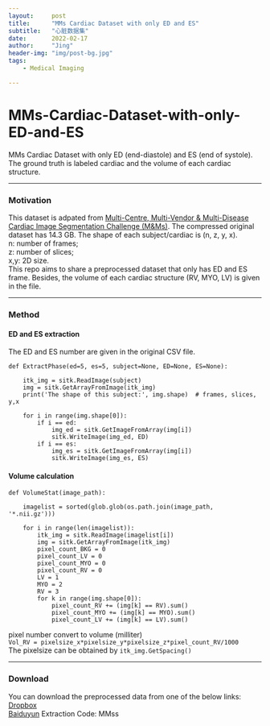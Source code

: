 ```yaml
---
layout:     post
title:      "MMs Cardiac Dataset with only ED and ES"
subtitle:   "心脏数据集"
date:       2022-02-17
author:     "Jing"
header-img: "img/post-bg.jpg"
tags:
    - Medical Imaging

---
```


# MMs-Cardiac-Dataset-with-only-ED-and-ES

MMs Cardiac Dataset with only ED (end-diastole) and ES (end of systole). The ground truth is labeled cardiac and the volume of each cardiac structure.

---
### Motivation
This dataset is adpated from [Multi-Centre, Multi-Vendor & Multi-Disease
Cardiac Image Segmentation Challenge (M&Ms)](https://www.ub.edu/mnms/). The compressed original dataset has 14.3 GB. The shape of each subject/cardiac is (n, z, y, x).    
n: number of frames;    
z: number of slices;    
x,y: 2D size.    
This repo aims to share a preprocessed dataset that only has ED and ES frame. Besides, the volume of each cardiac structure (RV, MYO, LV) is given in the file.

---
### Method
#### ED and ES extraction
The ED and ES number are given in the original CSV file.
```
def ExtractPhase(ed=5, es=5, subject=None, ED=None, ES=None):

    itk_img = sitk.ReadImage(subject)
    img = sitk.GetArrayFromImage(itk_img)
    print('The shape of this subject:', img.shape)  # frames, slices, y,x

    for i in range(img.shape[0]):
        if i == ed:
            img_ed = sitk.GetImageFromArray(img[i])
            sitk.WriteImage(img_ed, ED)
        if i == es:
            img_es = sitk.GetImageFromArray(img[i])
            sitk.WriteImage(img_es, ES)
```
#### Volume calculation

``` 
def VolumeStat(image_path):    

    imagelist = sorted(glob.glob(os.path.join(image_path, '*.nii.gz')))    
  
    for i in range(len(imagelist)):    
        itk_img = sitk.ReadImage(imagelist[i])    
        img = sitk.GetArrayFromImage(itk_img)    
        pixel_count_BKG = 0    
        pixel_count_LV = 0    
        pixel_count_MYO = 0    
        pixel_count_RV = 0    
        LV = 1    
        MYO = 2    
        RV = 3    
        for k in range(img.shape[0]):    
            pixel_count_RV += (img[k] == RV).sum()     
            pixel_count_MYO += (img[k] == MYO).sum()    
            pixel_count_LV += (img[k] == LV).sum()     
```

pixel number convert to volume (milliter)    
`Vol_RV = pixelsize_x*pixelsize_y*pixelsize_z*pixel_count_RV/1000`    
The pixelsize can be obtained by `itk_img.GetSpacing()`

---
### Download
You can download the preprocessed data from one of the below links:    
[Dropbox](https://www.dropbox.com/s/ywz2oruzgqvbaza/M%26Ms_EDES.zip?dl=0)    
[Baiduyun](https://pan.baidu.com/s/1qNGrvvp1EzeZ9HQVBVobxQ) Extraction Code: MMss

